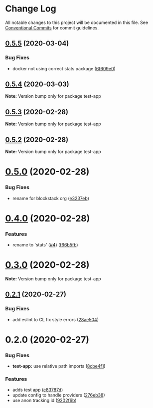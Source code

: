 # Change Log

All notable changes to this project will be documented in this file.
See [Conventional Commits](https://conventionalcommits.org) for commit guidelines.

## [0.5.5](https://github.com/blockstack/stats/compare/v0.5.4...v0.5.5) (2020-03-04)


### Bug Fixes

* docker not using correct stats package ([6f609e0](https://github.com/blockstack/stats/commit/6f609e04b626a4f1c3f8f89d1b30d6fffc0525f7))





## [0.5.4](https://github.com/blockstack/stats/compare/v0.5.3...v0.5.4) (2020-03-03)

**Note:** Version bump only for package test-app





## [0.5.3](https://github.com/blockstack/stats/compare/v0.5.2...v0.5.3) (2020-02-28)

**Note:** Version bump only for package test-app





## [0.5.2](https://github.com/blockstack/stats/compare/v0.5.1...v0.5.2) (2020-02-28)

**Note:** Version bump only for package test-app





# [0.5.0](https://github.com/blockstack/stats/compare/v0.4.0...v0.5.0) (2020-02-28)


### Bug Fixes

* rename for blockstack org ([e3237eb](https://github.com/blockstack/stats/commit/e3237ebcd818566f8e054ffe2d1fe1d8e99085fd))





# [0.4.0](https://github.com/blockstack/stats/compare/v0.3.0...v0.4.0) (2020-02-28)


### Features

* rename to 'stats' ([#4](https://github.com/blockstack/stats/issues/4)) ([f66b5fb](https://github.com/blockstack/stats/commit/f66b5fb0fe02bcf9a3d0cd5649415fb63805f363))





# [0.3.0](https://github.com/blockstack/stats/compare/v0.2.1...v0.3.0) (2020-02-28)

**Note:** Version bump only for package test-app





## [0.2.1](https://github.com/blockstack/stats/compare/v0.2.0...v0.2.1) (2020-02-27)


### Bug Fixes

* add eslint to CI, fix style errors ([28ae504](https://github.com/blockstack/stats/commit/28ae50430b3a97bcd1ae5b0f8ebeac1857bbb2b6))





# 0.2.0 (2020-02-27)


### Bug Fixes

* **test-app:** use relative path imports ([8cbe4f1](https://github.com/blockstack/stats/commit/8cbe4f130c886837e630b3b4cadf8bd4b444ed8c))


### Features

* adds test app ([c83787d](https://github.com/blockstack/stats/commit/c83787d71d0a89cae369b882c40d3203c55f7604))
* update config to handle providers ([276eb38](https://github.com/blockstack/stats/commit/276eb38f87586baf3bbf2bdc70ea1cc2c5c842db))
* use anon tracking id ([9202f6b](https://github.com/blockstack/stats/commit/9202f6b6f35f621208ff6ff2efef64942dbdb29b))
